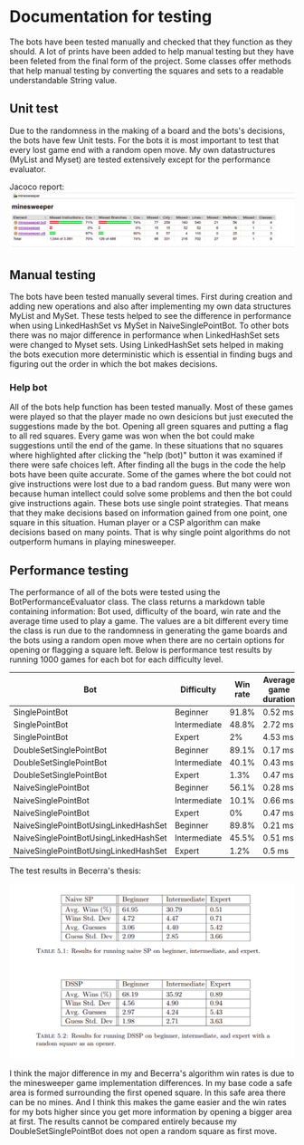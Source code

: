 # Documentation for testing

The bots have been tested manually and checked that they function as they should. A lot of prints have been added to help manual testing but they have been feleted from the final form of the project. Some classes offer methods that help manual testing by converting the squares and sets to a readable understandable String value.

## Unit test

Due to the randomness in the making of a board and the bots's decisions, the bots have few Unit tests. For the bots it is most important to test that every lost game end with a random open move. My own datastructures (MyList and Myset) are tested extensively except for the performance evaluator.

Jacoco report:
<img src="https://github.com/jullebli/minesweeperBot/blob/master/documentation/pictures/jacocoResults.png" />

## Manual testing

The bots have been tested manually several times. First during creation and adding new operations and also after implementing my own data structures MyList and MySet. These tests helped to see the difference in performance when using LinkedHashSet vs MySet in NaiveSinglePointBot. To other bots there was no major difference in performance when LinkedHashSet sets were changed to Myset sets. Using LinkedHashSet sets helped in making the bots execution more deterministic which is essential in finding bugs and figuring out the order in which the bot makes decisions.

### Help bot

All of the bots help function has been tested manually. Most of these games were played so that the player made no own desicions but just executed the suggestions made by the bot. Opening all green squares and putting a flag to all red squares. Every game was won when the bot could make suggestions until the end of the game. In these situations that no squares where highlighted after clicking the "help (bot)" button it was examined if there were safe choices left. After finding all the bugs in the code the help bots have been quite accurate. Some of the games where the bot could not give instructions were lost due to a bad random guess. But many were won because human intellect could solve some problems and then the bot could give instructions again. These bots use single point strategies. That means that they make decisions based on information gained from one point, one square in this situation. Human player or a CSP algorithm can make decisions based on many points. That is why single point algorithms do not outperform humans in playing minesweeper.

## Performance testing

The performance of all of the bots were tested using the BotPerformanceEvaluator class. The class returns a markdown table containing information: Bot used, difficulty of the board, win rate and the average time used to play a game. The values are a bit different every time the class is run due to the randomness in generating the game boards and the bots using a random open move when there are no certain options for opening or flagging a square left. Below is performance test results by running 1000 games for each bot for each difficulty level.

|Bot|Difficulty|Win rate|Average game duration|
|-----|------|------|------|
|SinglePointBot|Beginner|91.8%|0.52 ms|
|SinglePointBot|Intermediate|48.8%|2.72 ms|
|SinglePointBot|Expert|2%|4.53 ms|
|DoubleSetSinglePointBot|Beginner|89.1%|0.17 ms|
|DoubleSetSinglePointBot|Intermediate|40.1%|0.43 ms|
|DoubleSetSinglePointBot|Expert|1.3%|0.47 ms|
|NaiveSinglePointBot|Beginner|56.1%|0.28 ms|
|NaiveSinglePointBot|Intermediate|10.1%|0.66 ms|
|NaiveSinglePointBot|Expert|0%|0.47 ms|
|NaiveSinglePointBotUsingLinkedHashSet|Beginner|89.8%|0.21 ms|
|NaiveSinglePointBotUsingLinkedHashSet|Intermediate|45.5%|0.51 ms|
|NaiveSinglePointBotUsingLinkedHashSet|Expert|1.2%|0.5 ms|

The test results in Becerra's thesis:

<img src="https://github.com/jullebli/minesweeperBot/blob/master/documentation/pictures/BecerraResults.png" />

I think the major difference in my and Becerra's algorithm win rates is due to the minesweeper game implementation differences. In my base code a safe area is formed surrounding the first opened square. In this safe area there can be no mines. And I think this makes the game easier and the win rates for my bots higher since you get more information by opening a bigger area at first. The results cannot be compared entirely because my DoubleSetSinglePointBot does not open a random square as first move.
